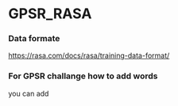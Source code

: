 # GPSR_RASA

### Data formate
https://rasa.com/docs/rasa/training-data-format/

### For GPSR challange how to add words
you can add
